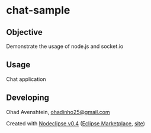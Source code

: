 # chat-sample

## Objective
Demonstrate the usage of node.js and socket.io


## Usage
Chat application


## Developing
Ohad Avenshtein, ohadinho25@gmail.com

Created with [Nodeclipse v0.4](https://github.com/Nodeclipse/nodeclipse-1)
 ([Eclipse Marketplace](http://marketplace.eclipse.org/content/nodeclipse), [site](http://www.nodeclipse.org))   

